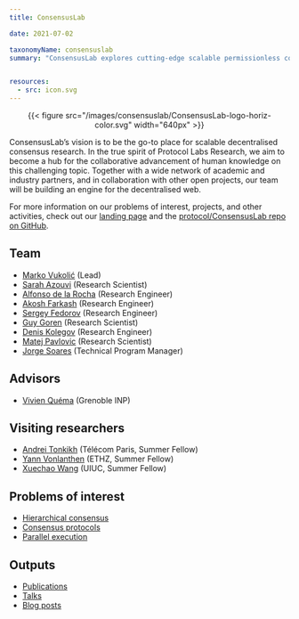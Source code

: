 ```yaml
---
title: ConsensusLab

date: 2021-07-02

taxonomyName: consensuslab
summary: "ConsensusLab explores cutting-edge scalable permissionless consensus protocols, including three main pillars of sharding, consensus proper, and scalable execution."


resources:
  - src: icon.svg
---
```


<center>{{< figure src="/images/consensuslab/ConsensusLab-logo-horiz-color.svg" width="640px" >}}</center>

ConsensusLab’s vision is to be the go-to place for scalable decentralised consensus research. In the true spirit of Protocol Labs Research, we aim to become a hub for the collaborative advancement of human knowledge on this challenging topic. Together with a wide network of academic and industry partners, and in collaboration with other open projects, our team will be building an engine for the decentralised web.

For more information on our problems of interest, projects, and other activities, check out our [landing page](https://consensuslab.world/) and the [protocol/ConsensusLab repo on GitHub](https://github.com/protocol/ConsensusLab/).

## Team
* [Marko Vukolić](/authors/marko-vukolic/) (Lead)
* [Sarah Azouvi](/authors/sarah-azouvi/) (Research Scientist)
* [Alfonso de la Rocha](/authors/alfonso-delarocha/) (Research Engineer)
* [Akosh Farkash](/authors/akosh-farkash/) (Research Engineer)
* [Sergey Fedorov](/authors/sergey-fedorov/) (Research Engineer)
* [Guy Goren](/authors/guy-goren/) (Research Scientist)
* [Denis Kolegov](/authors/denis-kolegov/) (Research Engineer)
* [Matej Pavlovic](/authors/matej-pavlovic/) (Research Scientist)
* [Jorge Soares](/authors/jorge-soares/) (Technical Program Manager)

## Advisors
* [Vivien Quéma](/authors/vivien-quema/) (Grenoble INP)

## Visiting researchers
* [Andrei Tonkikh](/authors/andrei-tonkikh/) (Télécom Paris, Summer Fellow)
* [Yann Vonlanthen](/authors/yann-vonlanthen/) (ETHZ, Summer Fellow)
* [Xuechao Wang](/authors/xuechao-wang/) (UIUC, Summer Fellow)

## Problems of interest
* [Hierarchical consensus](https://github.com/protocol/ConsensusLab/issues/3)
* [Consensus protocols](https://github.com/protocol/ConsensusLab/issues/2)
* [Parallel execution](https://github.com/protocol/ConsensusLab/issues/1)

## Outputs
* [Publications](#recentPublications)
* [Talks](#recentTalks)
* [Blog posts](#recentPosts)
